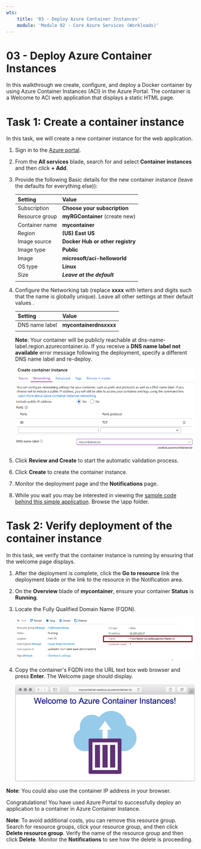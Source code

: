 ```yaml
---
wts:
    title: '03 - Deploy Azure Container Instances'
    module: 'Module 02 - Core Azure Services (Workloads)'
---
```


# 03 - Deploy Azure Container Instances

In this walkthrough we create, configure, and deploy a Docker container by using Azure Container Instances (ACI) in the Azure Portal. The container is a Welcome to ACI web application that displays a static HTML page. 

# Task 1: Create a container instance

In this task, we will create a new container instance for the web application. 

1. Sign in to the [Azure portal](https://portal.azure.com).

2. From the **All services** blade, search for and select **Container instances** and then click **+ Add**. 

3. Provide the following Basic details for the new container instance  (leave the defaults for everything else)): 

	| Setting| Value|
	|----|----|
	| Subscription | **Choose your subscription** |
	| Resource group | **myRGContainer** (create new) |
	| Container name| **mycontainer**|
	| Region | **(US) East US** |
	| Image source| **Docker Hub or other registry**|
	| Image type| **Public**|
	| Image| **microsoft/aci-helloworld**|
	| OS type| **Linux** |
	| Size| ***Leave at the default***|
	|||


4. Configure the Networking tab (replace **xxxx** with letters and digits such that the name is globally unique). Leave all other settings at their default values .

	| Setting| Value|
	|--|--|
	| DNS name label| **mycontainerdnsxxxx** |
	|||
	
	**Note**: Your container will be publicly reachable at dns-name-label.region.azurecontainer.io. If you receive a **DNS name label not available** error message following the deployment, specify a different DNS name label and re-deploy.

	![Screenshot of the configuration pane of the create container instances blade, in Azure portal, with the DNS name label entered. ](../images/0201.png)

5. Click **Review and Create** to start the automatic validation process.

6. Click **Create** to create the container instance. 

7. Monitor the deployment page and the **Notifications** page. 

8. While you wait you may be interested in viewing the [sample code behind this simple application](https://github.com/Azure-Samples/aci-helloworld). Browse the \app folder. 

# Task 2: Verify deployment of the container instance

In this task, we verify that the container instance is running by ensuring that the welcome page displays.

1. After the deployment is complete, click the **Go to resource** link the deployment blade or the link to the resource in the Notification area.

2. On the **Overview** blade of **mycontainer**, ensure your container **Status** is **Running**. 

3. Locate the Fully Qualified Domain Name (FQDN).

	![Screenshot of the overview pane for the newly created container in Azure portal, with the FQDN highlighted. ](../images/0202.png)

2. Copy the container's FQDN into the URL text box web browser and press **Enter**. The Welcome page should display. 

	![Screenshot of the ACI welcome message shown in a web browser.](../images/0203.png)

**Note**: You could also use the container IP address in your browser. 

Congratulations! You have used Azure Portal to successfully deploy an application to a container in Azure Container Instance.

**Note**: To avoid additional costs, you can remove this resource group. Search for resource groups, click your resource group, and then click **Delete resource group**. Verify the name of the resource group and then click **Delete**. Monitor the **Notifications** to see how the delete is proceeding.
